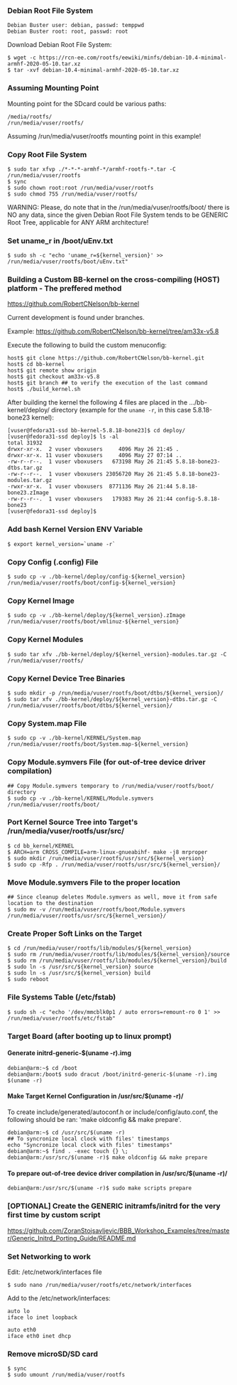 ### Debian Root File System

	Debian Buster user: debian, passwd: temppwd
	Debian Buster root: root, passwd: root

Download Debian Root File System:

	$ wget -c https://rcn-ee.com/rootfs/eewiki/minfs/debian-10.4-minimal-armhf-2020-05-10.tar.xz
	$ tar -xvf debian-10.4-minimal-armhf-2020-05-10.tar.xz

### Assuming Mounting Point

Mounting point for the SDcard could be various paths:

	/media/rootfs/
	/run/media/vuser/rootfs/

Assuming /run/media/vuser/rootfs mounting point in this example!

### Copy Root File System

	$ sudo tar xfvp ./*-*-*-armhf-*/armhf-rootfs-*.tar -C /run/media/vuser/rootfs
	$ sync
	$ sudo chown root:root /run/media/vuser/rootfs
	$ sudo chmod 755 /run/media/vuser/rootfs/

WARNING: Please, do note that in the /run/media/vuser/rootfs/boot/ there is NO
any data, since the given Debian Root File System tends to be GENERIC Root
Tree, applicable for ANY ARM architecture!

### Set uname_r in /boot/uEnv.txt

	$ sudo sh -c "echo 'uname_r=${kernel_version}' >> /run/media/vuser/rootfs/boot/uEnv.txt"

### Building a Custom BB-kernel on the cross-compiling (HOST) platform - The preffered method
https://github.com/RobertCNelson/bb-kernel

Current development is found under branches.

Example: https://github.com/RobertCNelson/bb-kernel/tree/am33x-v5.8

Execute the following to build the custom menuconfig:

	host$ git clone https://github.com/RobertCNelson/bb-kernel.git
	host$ cd bb-kernel
	host$ git remote show origin
	host$ git checkout am33x-v5.8
	host$ git branch ## to verify the execution of the last command
	host$ ./build_kernel.sh

After building the kernel the following 4 files are placed in the .../bb-kernel/deploy/
directory (example for the `uname -r`, in this case 5.8.18-bone23 kernel):

	[vuser@fedora31-ssd bb-kernel-5.8.18-bone23]$ cd deploy/
	[vuser@fedora31-ssd deploy]$ ls -al
	total 31932
	drwxr-xr-x.  2 vuser vboxusers     4096 May 26 21:45 .
	drwxr-xr-x. 11 vuser vboxusers     4096 May 27 07:14 ..
	-rw-r--r--.  1 vuser vboxusers   673198 May 26 21:45 5.8.18-bone23-dtbs.tar.gz
	-rw-r--r--.  1 vuser vboxusers 23056720 May 26 21:45 5.8.18-bone23-modules.tar.gz
	-rwxr-xr-x.  1 vuser vboxusers  8771136 May 26 21:44 5.8.18-bone23.zImage
	-rw-r--r--.  1 vuser vboxusers   179383 May 26 21:44 config-5.8.18-bone23
	[vuser@fedora31-ssd deploy]$

### Add bash Kernel Version ENV Variable

	$ export kernel_version=`uname -r`

### Copy Config (.config) File

	$ sudo cp -v ./bb-kernel/deploy/config-${kernel_version} /run/media/vuser/rootfs/boot/config-${kernel_version}

### Copy Kernel Image

	$ sudo cp -v ./bb-kernel/deploy/${kernel_version}.zImage /run/media/vuser/rootfs/boot/vmlinuz-${kernel_version}

### Copy Kernel Modules

	$ sudo tar xfv ./bb-kernel/deploy/${kernel_version}-modules.tar.gz -C /run/media/vuser/rootfs/

### Copy Kernel Device Tree Binaries

	$ sudo mkdir -p /run/media/vuser/rootfs/boot/dtbs/${kernel_version}/
	$ sudo tar xfv ./bb-kernel/deploy/${kernel_version}-dtbs.tar.gz -C /run/media/vuser/rootfs/boot/dtbs/${kernel_version}/

### Copy System.map File

	$ sudo cp -v ./bb-kernel/KERNEL/System.map /run/media/vuser/rootfs/boot/System.map-${kernel_version}

### Copy Module.symvers File (for out-of-tree device driver compilation)

	## Copy Module.symvers temporary to /run/media/vuser/rootfs/boot/ directory
	$ sudo cp -v ./bb-kernel/KERNEL/Module.symvers /run/media/vuser/rootfs/boot/

### Port Kernel Source Tree into Target's /run/media/vuser/rootfs/usr/src/

	$ cd bb_kernel/KERNEL
	$ ARCH=arm CROSS_COMPILE=arm-linux-gnueabihf- make -j8 mrproper
	$ sudo mkdir /run/media/vuser/rootfs/usr/src/${kernel_version}
	$ sudo cp -Rfp . /run/media/vuser/rootfs/usr/src/${kernel_version}/

### Move Module.symvers File to the proper location

	## Since cleanup deletes Module.symvers as well, move it from safe location to the destination
	$ sudo mv -v /run/media/vuser/rootfs/boot/Module.symvers /run/media/vuser/rootfs/usr/src/${kernel_version}/

### Create Proper Soft Links on the Target

	$ cd /run/media/vuser/rootfs/lib/modules/${kernel_version}
	$ sudo rm /run/media/vuser/rootfs/lib/modules/${kernel_version}/source
	$ sudo rm /run/media/vuser/rootfs/lib/modules/${kernel_version}/build
	$ sudo ln -s /usr/src/${kernel_version} source
	$ sudo ln -s /usr/src/${kernel_version}	build
	$ sudo reboot

### File Systems Table (/etc/fstab)

	$ sudo sh -c "echo '/dev/mmcblk0p1 / auto errors=remount-ro 0 1' >> /run/media/vuser/rootfs/etc/fstab"

### Target Board (after booting up to linux prompt)

#### Generate initrd-generic-$(uname -r).img

	debian@arm:~$ cd /boot
	debian@arm:/boot$ sudo dracut /boot/initrd-generic-$(uname -r).img $(uname -r)

#### Make Target Kernel Configuration in /usr/src/$(uname -r)/

To create include/generated/autoconf.h or include/config/auto.conf, the following should be ran: 'make oldconfig && make prepare'.

	debian@arm:~$ cd /usr/src/$(uname -r)
	## To syncronize local clock with files' timestamps
	echo "Syncronize local clock with files' timestamps"
	debian@arm:~$ find . -exec touch {} \;
	debian@arm:/usr/src/$(uname -r)$ make oldconfig && make prepare

#### To prepare out-of-tree device driver compilation in /usr/src/$(uname -r)/

	debian@arm:/usr/src/$(uname -r)$ sudo make scripts prepare

### [OPTIONAL] Create the GENERIC initramfs/initrd for the very first time by custom script
https://github.com/ZoranStojsavljevic/BBB_Workshop_Examples/tree/master/Generic_Initrd_Porting_Guide/README.md

### Set Networking to work

Edit: /etc/network/interfaces file

	$ sudo nano /run/media/vuser/rootfs/etc/network/interfaces

Add to the /etc/network/interfaces:

	auto lo
	iface lo inet loopback

	auto eth0
	iface eth0 inet dhcp

### Remove microSD/SD card

	$ sync
	$ sudo umount /run/media/vuser/rootfs
